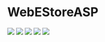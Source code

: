 # WebEStoreASP

<img src="https://user-images.githubusercontent.com/86512368/183643351-9a9d46f8-aa36-4cfb-88e3-ed52282e599c.png" />
<img src="https://user-images.githubusercontent.com/86512368/183642406-963f9be6-b675-4607-8b34-e03296c9d719.png"/>
<img src="https://user-images.githubusercontent.com/86512368/183642447-c31b6c88-710f-41a3-8da6-ae88f0f80507.png"/>
<img src="https://user-images.githubusercontent.com/86512368/183642488-c8c345df-82aa-410d-8555-003ed49ec575.png"/>
<img src="https://user-images.githubusercontent.com/86512368/183642595-00aed4c4-af8a-4e4a-b57a-6865dafd456e.png"/>
